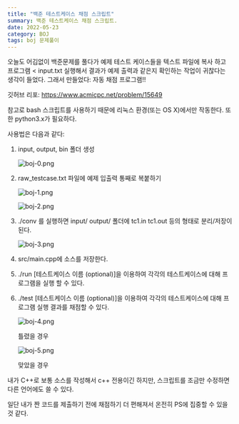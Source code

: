 ```yaml
---
title: "백준 테스트케이스 채점 스크립트"
summary: 백준 테스트케이스 채점 스크립트.
date: 2022-05-23
category: BOJ
tags: boj 문제풀이
---
```


오늘도 어김없이 백준문제를 풀다가 예제 테스트 케이스들을 텍스트 파일에 복사 하고 프로그램 < input.txt 실행해서 결과가 예제 출력과 같은지 확인하는 작업이 귀찮다는 생각이 들었다. 그래서 만들었다: 자동 채점 프로그램!!

깃허브 리포: https://www.acmicpc.net/problem/15649

참고로 bash 스크립트를 사용하기 때문에 리눅스 환경(또는 OS X)에서만 작동한다.
또한 python3.x가 필요하다.

사용법은 다음과 같다:

1. input, output, bin 폴더 생성

   ![boj-0.png](https://holeeman.github.io/assets/images/boj-0.png)

2. raw_testcase.txt 파일에 예제 입출력 통째로 복붙하기

   ![boj-1.png](https://holeeman.github.io/assets/images/boj-1.png)

   ![boj-2.png](https://holeeman.github.io/assets/images/boj-2.png)

3. ./conv 를 실행하면 input/ output/ 폴더에 tc1.in tc1.out 등의 형태로 분리/저장이 된다.

   ![boj-3.png](https://holeeman.github.io/assets/images/boj-3.png)

4. src/main.cpp에 소스를 저장한다.

5. ./run [테스트케이스 이름 (optional)]을 이용하여 각각의 테스트케이스에 대해 프로그램을 실행 할 수 있다.

6. ./test [테스트케이스 이름 (optional)]을 이용하여 각각의 테스트케이스에 대해 프로그램 실행 결과를 채점할 수 있다.

   ![boj-4.png](https://holeeman.github.io/assets/images/boj-4.png)

   틀렸을 경우

   ![boj-5.png](https://holeeman.github.io/assets/images/boj-4.png)

   맞았을 경우

내가 C++로 보통 소스를 작성해서 c++ 전용이긴 하지만, 스크립트를 조금만 수정하면 다른 언어에도 쓸 수 있다.

일단 내가 짠 코드를 제출하기 전에 채점하기 더 편해져서 온전히 PS에 집중할 수 있을것 같다.
